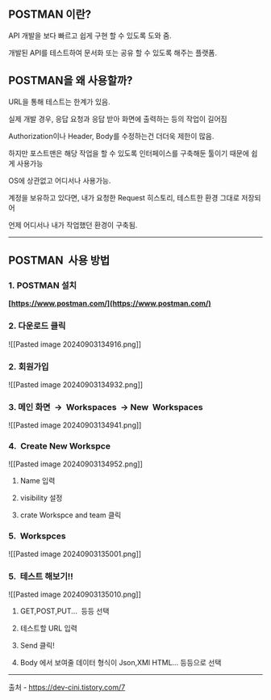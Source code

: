 
## **POSTMAN 이란?**

API 개발을 보다 빠르고 쉽게 구현 할 수 있도록 도와 줌.

개발된 API를 테스트하여 문서화 또는 공유 할 수 있도록 해주는 플랫폼.

## POSTMAN을 왜 사용할까?

URL을 통해 테스트는 한계가 있음.

실제 개발 경우, 응답 요청과 응답 받아 화면에 출력하는 등의 작업이 길어짐

Authorization이나 Header, Body를 수정하는건 더더욱 제한이 많음.

하지만 포스트맨은 해당 작업을 할 수 있도록 인터페이스를 구축해둔 툴이기 때문에 쉽게 사용가능

OS에 상관없고 어디서나 사용가능.

계정을 보유하고 있다면, 내가 요청한 Request 히스토리, 테스트한 환경 그대로 저장되어

언제 어디서나 내가 작업했던 환경이 구축됨.

---

## POSTMAN  사용 방법

### **1.** POSTMAN 설치

**[https://www.postman.com/](https://www.postman.com/)**


### 2. 다운로드 클릭


![[Pasted image 20240903134916.png]]


### **2. 회원가입**

![[Pasted image 20240903134932.png]]


### **3. 메인 화면  →  Workspaces  **→ New  **Workspaces******



![[Pasted image 20240903134941.png]]


### 4.  Create New Workspce

![[Pasted image 20240903134952.png]]


1) Name 입력

2) visibility 설정

3) crate Workspce and team 클릭

### 5.  Workspces


![[Pasted image 20240903135001.png]]

### 5.  테스트 해보기!!


![[Pasted image 20240903135010.png]]



1) GET,POST,PUT...  등등 선택

2) 테스트할 URL 입력

3) Send 클릭!

4) Body 에서 보여줄 데이터 형식이 Json,XMl HTML... 등등으로 선택






---
출처 - https://dev-cini.tistory.com/7